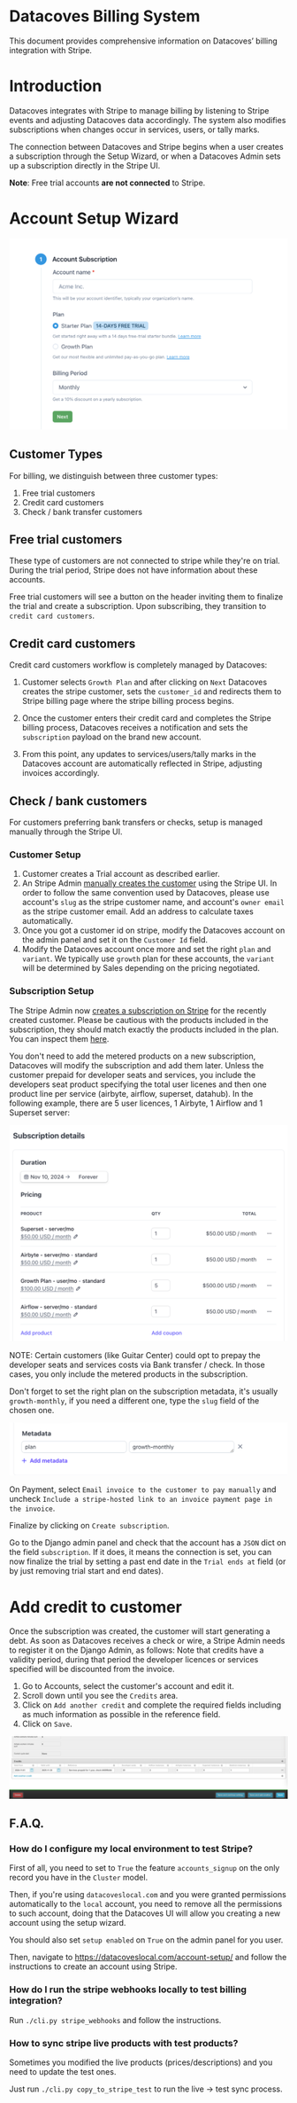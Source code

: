 # Datacoves Billing System

This document provides comprehensive information on Datacoves’ billing integration with Stripe.

# Introduction

Datacoves integrates with Stripe to manage billing by listening to Stripe events and adjusting Datacoves data accordingly. The system also modifies subscriptions when changes occur in services, users, or tally marks.

The connection between Datacoves and Stripe begins when a user creates a subscription through the Setup Wizard, or when a Datacoves Admin sets up a subscription directly in the Stripe UI.

**Note**: Free trial accounts **are not connected** to Stripe.

# Account Setup Wizard

![Account Setup Wizard](img/setup-wizard.png)

## Customer Types

For billing, we distinguish between three customer types:


1. Free trial customers
2. Credit card customers
3. Check / bank transfer customers

## Free trial customers

These type of customers are not connected to stripe while they're on trial. During the trial period, Stripe does not have information about these accounts.

Free trial customers will see a button on the header inviting them to finalize the trial and create a subscription. Upon subscribing, they transition to `credit card customers`.

## Credit card customers

Credit card customers workflow is completely managed by Datacoves:

1. Customer selects `Growth Plan` and after clicking on `Next` Datacoves creates the stripe customer, sets the `customer_id` and redirects them to Stripe billing page where the stripe billing process begins.

2. Once the customer enters their credit card and completes the Stripe billing process, Datacoves receives a notification and sets the `subscription` payload on the brand new account.

3. From this point, any updates to services/users/tally marks in the Datacoves account are automatically reflected in Stripe, adjusting invoices accordingly.

## Check / bank customers

For customers preferring bank transfers or checks, setup is managed manually through the Stripe UI.

### Customer Setup

1. Customer creates a Trial account as described earlier.
2. An Stripe Admin [manually creates the customer](https://dashboard.stripe.com/customers) using the Stripe UI. In order to follow the same convention used by Datacoves, please use account's `slug` as the stripe customer name, and account's `owner email` as the stripe customer email. Add an address to calculate taxes automatically.
3. Once you got a customer id on stripe, modify the Datacoves account on the admin panel and set it on the `Customer Id` field.
4. Modify the Datacoves account once more and set the right `plan` and `variant`. We typically use `growth` plan for these accounts, the `variant` will be determined by Sales depending on the pricing negotiated.

### Subscription Setup

The Stripe Admin now [creates a subscription on Stripe](https://dashboard.stripe.com/subscriptions?status=active&create=subscription) for the recently created customer. Please be cautious with the products included in the subscription, they should match exactly the products included in the plan. You can inspect them [here](https://api.east-us-a.datacoves.com/panel/billing/plan/).

You don't need to add the metered products on a new subscription, Datacoves will modify the subscription and add them later. Unless the customer prepaid for developer seats and services, you include the developers seat product specifying the total user licenes and then one product line per service (airbyte, airflow, superset, datahub).
In the following example, there are 5 user licences, 1 Airbyte, 1 Airflow and 1 Superset server:

![Create Subscription](img/create-subscription.png)

NOTE: Certain customers (like Guitar Center) could opt to prepay the developer seats and services costs via Bank transfer / check. In those cases, you only include the metered products in the subscription.

Don't forget to set the right plan on the subscription metadata, it's usually `growth-monthly`, if you need a different one, type the `slug` field of the chosen one.

![Subscription Plan](img/subscription-metadata.png)

On Payment, select `Email invoice to the customer to pay manually` and uncheck `Include a stripe-hosted link to an invoice payment page in the invoice`.

Finalize by clicking on `Create subscription`.

Go to the Django admin panel and check that the account has a `JSON` dict on the field `subscription`. If it does, it means the connection is set, you can now finalize the trial by setting a past end date in the `Trial ends at` field (or by just removing trial start and end dates).

# Add credit to customer

Once the subscription was created, the customer will start generating a debt.
As soon as Datacoves receives a check or wire, a Stripe Admin needs to register it on the Django Admin, as follows:
Note that credits have a validity period, during that period the developer licences or services specified will be discounted from the invoice.

1. Go to Accounts, select the customer's account and edit it.
2. Scroll down until you see the `Credits` area.
3. Click on `Add another credit` and complete the required fields including as much information as possible in the reference field.
4. Click on `Save`.

![Add credit to Account](img/add-credit-to-account.png)

## F.A.Q.

### How do I configure my local environment to test Stripe?

First of all, you need to set to `True` the feature `accounts_signup` on the only record you have in the `Cluster` model.

Then, if you're using `datacoveslocal.com` and you were granted permissions automatically to the `local` account, you need 
to remove all the permissions to such account, doing that the Datacoves UI will allow you creating a new account using the
setup wizard.

You should also set `setup enabled` on `True` on the admin panel for you user.

Then, navigate to https://datacoveslocal.com/account-setup/ and follow the instructions to create an account using Stripe.

### How do I run the stripe webhooks locally to test billing integration?

Run `./cli.py stripe_webhooks` and follow the instructions.

### How to sync stripe live products with test products?

Sometimes you modified the live products (prices/descriptions) and you need to update the test ones.

Just run `./cli.py copy_to_stripe_test` to run the live -> test sync process.
